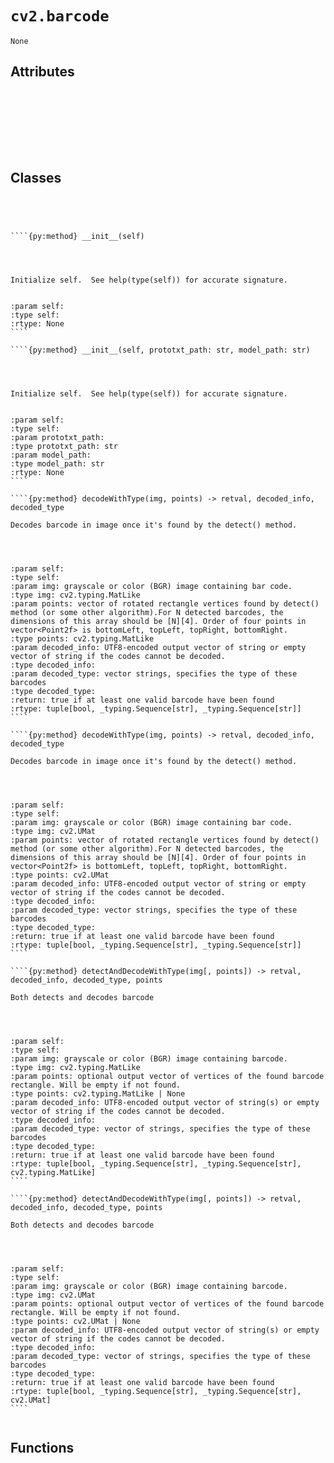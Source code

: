 # `cv2.barcode`
```{py:module} cv2.barcode
None
```
## Attributes
```{py:attribute} 
```


```{py:attribute} 
```


```{py:attribute} 
```


```{py:attribute} 
```


```{py:attribute} 
```


```{py:attribute} 
```


```{py:attribute} 
```


```{py:attribute} 
```



## Classes
`````{py:class} BarcodeDetector




````{py:method} __init__(self)




Initialize self.  See help(type(self)) for accurate signature. 


:param self: 
:type self: 
:rtype: None
````

````{py:method} __init__(self, prototxt_path: str, model_path: str)




Initialize self.  See help(type(self)) for accurate signature. 


:param self: 
:type self: 
:param prototxt_path: 
:type prototxt_path: str
:param model_path: 
:type model_path: str
:rtype: None
````

````{py:method} decodeWithType(img, points) -> retval, decoded_info, decoded_type

Decodes barcode in image once it's found by the detect() method.




:param self: 
:type self: 
:param img: grayscale or color (BGR) image containing bar code.
:type img: cv2.typing.MatLike
:param points: vector of rotated rectangle vertices found by detect() method (or some other algorithm).For N detected barcodes, the dimensions of this array should be [N][4]. Order of four points in vector<Point2f> is bottomLeft, topLeft, topRight, bottomRight. 
:type points: cv2.typing.MatLike
:param decoded_info: UTF8-encoded output vector of string or empty vector of string if the codes cannot be decoded.
:type decoded_info: 
:param decoded_type: vector strings, specifies the type of these barcodes
:type decoded_type: 
:return: true if at least one valid barcode have been found
:rtype: tuple[bool, _typing.Sequence[str], _typing.Sequence[str]]
````

````{py:method} decodeWithType(img, points) -> retval, decoded_info, decoded_type

Decodes barcode in image once it's found by the detect() method.




:param self: 
:type self: 
:param img: grayscale or color (BGR) image containing bar code.
:type img: cv2.UMat
:param points: vector of rotated rectangle vertices found by detect() method (or some other algorithm).For N detected barcodes, the dimensions of this array should be [N][4]. Order of four points in vector<Point2f> is bottomLeft, topLeft, topRight, bottomRight. 
:type points: cv2.UMat
:param decoded_info: UTF8-encoded output vector of string or empty vector of string if the codes cannot be decoded.
:type decoded_info: 
:param decoded_type: vector strings, specifies the type of these barcodes
:type decoded_type: 
:return: true if at least one valid barcode have been found
:rtype: tuple[bool, _typing.Sequence[str], _typing.Sequence[str]]
````

````{py:method} detectAndDecodeWithType(img[, points]) -> retval, decoded_info, decoded_type, points

Both detects and decodes barcode




:param self: 
:type self: 
:param img: grayscale or color (BGR) image containing barcode.
:type img: cv2.typing.MatLike
:param points: optional output vector of vertices of the found barcode rectangle. Will be empty if not found.
:type points: cv2.typing.MatLike | None
:param decoded_info: UTF8-encoded output vector of string(s) or empty vector of string if the codes cannot be decoded.
:type decoded_info: 
:param decoded_type: vector of strings, specifies the type of these barcodes
:type decoded_type: 
:return: true if at least one valid barcode have been found
:rtype: tuple[bool, _typing.Sequence[str], _typing.Sequence[str], cv2.typing.MatLike]
````

````{py:method} detectAndDecodeWithType(img[, points]) -> retval, decoded_info, decoded_type, points

Both detects and decodes barcode




:param self: 
:type self: 
:param img: grayscale or color (BGR) image containing barcode.
:type img: cv2.UMat
:param points: optional output vector of vertices of the found barcode rectangle. Will be empty if not found.
:type points: cv2.UMat | None
:param decoded_info: UTF8-encoded output vector of string(s) or empty vector of string if the codes cannot be decoded.
:type decoded_info: 
:param decoded_type: vector of strings, specifies the type of these barcodes
:type decoded_type: 
:return: true if at least one valid barcode have been found
:rtype: tuple[bool, _typing.Sequence[str], _typing.Sequence[str], cv2.UMat]
````


`````



## Functions

